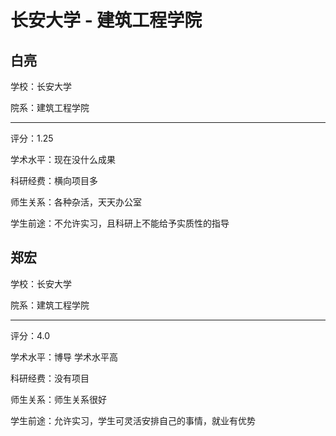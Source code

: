 # 长安大学 - 建筑工程学院

## 白亮

学校：长安大学

院系：建筑工程学院

* * *

评分：1.25

学术水平：现在没什么成果

科研经费：横向项目多

师生关系：各种杂活，天天办公室

学生前途：不允许实习，且科研上不能给予实质性的指导

## 郑宏

学校：长安大学

院系：建筑工程学院

* * *

评分：4.0

学术水平：博导 学术水平高

科研经费：没有项目

师生关系：师生关系很好

学生前途：允许实习，学生可灵活安排自己的事情，就业有优势